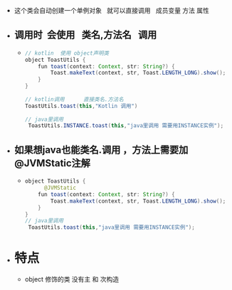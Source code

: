 - 这个类会自动创建一个单例对象   就可以直接调用   成员变量 方法 属性
- ## 调用时  会使用   类名,方法名   调用
	- ```java
	  // kotlin  使用 object声明类
	  object ToastUtils {
	      fun toast(context: Context, str: String?) {
	          Toast.makeText(context, str, Toast.LENGTH_LONG).show();
	      }
	  }
	   
	  // kotlin调用      直接类名.方法名
	  ToastUtils.toast(this,"Kotlin 调用")
	   
	  // java里调用   
	   ToastUtils.INSTANCE.toast(this,"java里调用 需要用INSTANCE实例");
	  ```
- ## 如果想java也能类名.调用 ，方法上需要加@JVMStatic注解
	- ```java
	  object ToastUtils {
	    	@JVMStatic
	      fun toast(context: Context, str: String?) {
	          Toast.makeText(context, str, Toast.LENGTH_LONG).show();
	      }
	  }
	  // java里调用   
	   ToastUtils.toast(this,"java里调用 需要用INSTANCE实例");
	  ```
- # 特点
	- object 修饰的类 没有主 和 次构造